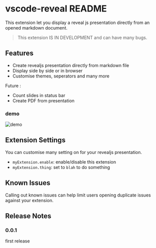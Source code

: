 # vscode-reveal README

This extension let you display a reveal js presentation directly from an opened markdown document.

> This extension IS IN DEVELOPMENT and can have many bugs.

## Features

- Create revealjs presentation directly from markdown file
- Display side by side or in browser
- Customise themes, seperators and many more 

Future :
- Count slides in status bar
- Create PDF from presentation

### demo
![demo](https://github.com/evilz/vscode-reveal/blob/master/images/demo.gif?raw=true)

## Extension Settings

You can customise many setting on for your revealjs presentation.

* `myExtension.enable`: enable/disable this extension
* `myExtension.thing`: set to `blah` to do something

## Known Issues

Calling out known issues can help limit users opening duplicate issues against your extension.

## Release Notes

### 0.0.1

first release
